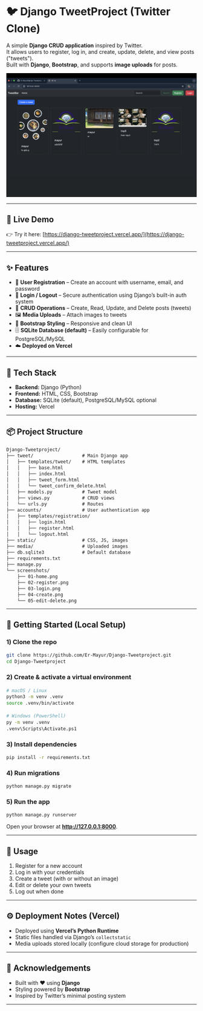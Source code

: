 # 🐦 Django TweetProject (Twitter Clone)

A simple **Django CRUD application** inspired by Twitter.  
It allows users to register, log in, and create, update, delete, and view posts ("tweets").  
Built with **Django**, **Bootstrap**, and supports **image uploads** for posts.

<p align="center">
  <img src="screenshots/01-home.png" alt="Home page – list of tweets" width="600" />
</p>

---

## 🚀 Live Demo

👉 Try it here: [https://django-tweetproject.vercel.app/](https://django-tweetproject.vercel.app/)

---

## ✨ Features

- 👤 **User Registration** – Create an account with username, email, and password  
- 🔑 **Login / Logout** – Secure authentication using Django’s built-in auth system  
- 📝 **CRUD Operations** – Create, Read, Update, and Delete posts (tweets)  
- 🖼️ **Media Uploads** – Attach images to tweets  
- 🎨 **Bootstrap Styling** – Responsive and clean UI  
- 🗄️ **SQLite Database (default)** – Easily configurable for PostgreSQL/MySQL  
- ☁️ **Deployed on Vercel**  

---

## 🧱 Tech Stack

- **Backend:** Django (Python)  
- **Frontend:** HTML, CSS, Bootstrap  
- **Database:** SQLite (default), PostgreSQL/MySQL optional  
- **Hosting:** Vercel  

---

## 📦 Project Structure

```
Django-Tweetproject/
├── tweet/                  # Main Django app
│   ├── templates/tweet/    # HTML templates
│   │   ├── base.html
│   │   ├── index.html
│   │   ├── tweet_form.html
│   │   └── tweet_confirm_delete.html
│   ├── models.py           # Tweet model
│   ├── views.py            # CRUD views
│   └── urls.py             # Routes
├── accounts/               # User authentication app
│   ├── templates/registration/
│   │   ├── login.html
│   │   ├── register.html
│   │   └── logout.html
├── static/                 # CSS, JS, images
├── media/                  # Uploaded images
├── db.sqlite3              # Default database
├── requirements.txt
├── manage.py
└── screenshots/
    ├── 01-home.png
    ├── 02-register.png
    ├── 03-login.png
    ├── 04-create.png
    └── 05-edit-delete.png
```

---

## 🚀 Getting Started (Local Setup)

### 1) Clone the repo
```bash
git clone https://github.com/Er-Mayur/Django-Tweetproject.git
cd Django-Tweetproject
```

### 2) Create & activate a virtual environment
```bash
# macOS / Linux
python3 -m venv .venv
source .venv/bin/activate

# Windows (PowerShell)
py -m venv .venv
.venv\Scripts\Activate.ps1
```

### 3) Install dependencies
```bash
pip install -r requirements.txt
```

### 4) Run migrations
```bash
python manage.py migrate
```

### 5) Run the app
```bash
python manage.py runserver
```
Open your browser at **http://127.0.0.1:8000**.

---

## 🧪 Usage

1. Register for a new account  
2. Log in with your credentials  
3. Create a tweet (with or without an image)  
4. Edit or delete your own tweets  
5. Log out when done  

---

## ⚙️ Deployment Notes (Vercel)

- Deployed using **Vercel’s Python Runtime**  
- Static files handled via Django’s `collectstatic`  
- Media uploads stored locally (configure cloud storage for production)  

---

## 🙌 Acknowledgements

- Built with ❤️ using **Django**  
- Styling powered by **Bootstrap**  
- Inspired by Twitter’s minimal posting system  

---
